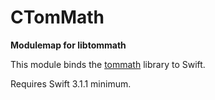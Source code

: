 # CTomMath

**Modulemap for libtommath**

This module binds the [tommath](https://github.com/libtom/libtommath) library to Swift.

Requires Swift 3.1.1 minimum.
